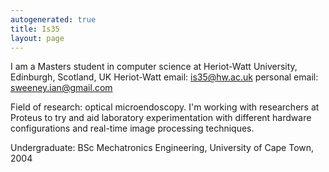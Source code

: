 ```yaml
---
autogenerated: true
title: Is35
layout: page
---
```


I am a Masters student in computer science at Heriot-Watt University,
Edinburgh, Scotland, UK Heriot-Watt email: is35@hw.ac.uk personal email:
sweeney.ian@gmail.com

Field of research: optical microendoscopy. I'm working with researchers
at Proteus to try and aid laboratory experimentation with different
hardware configurations and real-time image processing techniques.

Undergraduate: BSc Mechatronics Engineering, University of Cape Town,
2004
